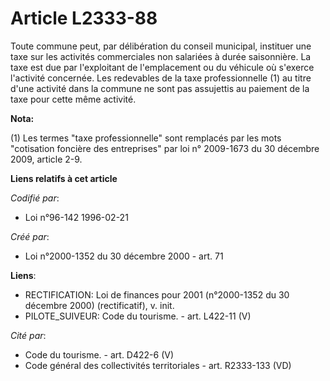 # Article L2333-88

Toute commune peut, par délibération du conseil municipal, instituer une taxe sur les activités commerciales non salariées à
durée saisonnière. La taxe est due par l'exploitant de l'emplacement ou du véhicule où s'exerce l'activité concernée. Les
redevables de la taxe professionnelle (1) au titre d'une activité dans la commune ne sont pas assujettis au paiement de la
taxe pour cette même activité.

**Nota:**

(1) Les termes "taxe professionnelle" sont remplacés par les mots "cotisation foncière des entreprises" par loi n° 2009-1673
du 30 décembre 2009, article 2-9.

**Liens relatifs à cet article**

_Codifié par_:

  - Loi n°96-142 1996-02-21

_Créé par_:

  - Loi n°2000-1352 du 30 décembre 2000 - art. 71

**Liens**:

  - RECTIFICATION: Loi de finances pour 2001 (n°2000-1352 du 30 décembre 2000) (rectificatif), v. init.
  - PILOTE_SUIVEUR: Code du tourisme. - art. L422-11 (V)

_Cité par_:

  - Code du tourisme. - art. D422-6 (V)
  - Code général des collectivités territoriales - art. R2333-133 (VD)
